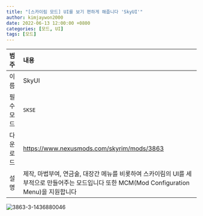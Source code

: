 ```yaml
---
title: "[스카이림 모드] UI를 보기 편하게 해줍니다 'SkyUI'"
author: kimjaywon2000
date: 2022-06-13 12:00:00 +0800
categories: [모드, UI]
tags: [모드]
---
```


| 범주             | 내용            |
|:----------------|:---------------|
| 이름             | SkyUI  |
| 필수 모드         | `SKSE`           |
| 다운로드          | <https://www.nexusmods.com/skyrim/mods/3863> |
| 설명             | 제작, 마법부여, 연금술, 대장간 메뉴를 비롯하여 스카이림의 UI를 세부적으로 만들어주는 모드입니다 또한 MCM(Mod Configuration Menu)을 지원합니다  |

![3863-3-1436880046](https://user-images.githubusercontent.com/76558033/173378891-3281a357-92c7-4804-8d5b-e3d3a88cc9a8.jpg)
